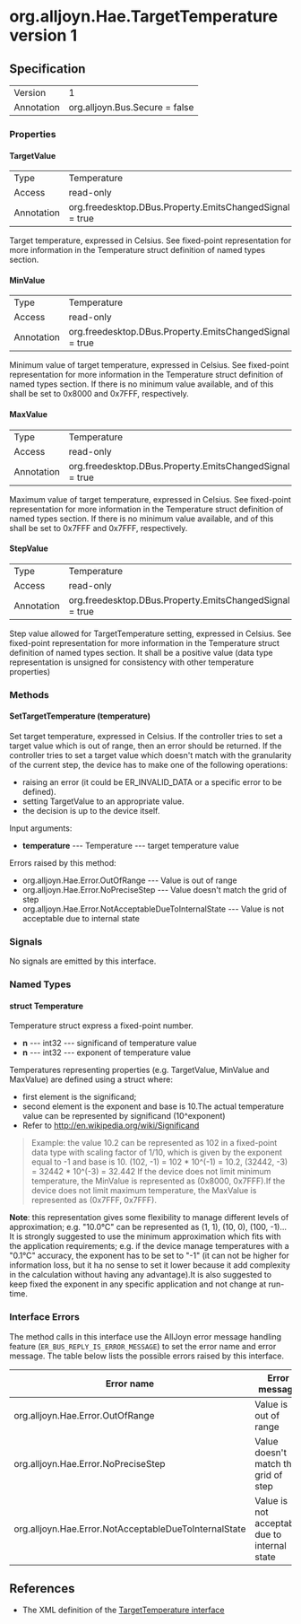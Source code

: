# org.alljoyn.Hae.TargetTemperature version 1

## Specification

|            |                                                                |
|------------|----------------------------------------------------------------|
| Version    | 1                                                              |
| Annotation | org.alljoyn.Bus.Secure = false                                 |

### Properties

#### TargetValue

|            |                                                                |
|------------|----------------------------------------------------------------|
| Type       | Temperature                                                    |
| Access     | read-only                                                      |
| Annotation | org.freedesktop.DBus.Property.EmitsChangedSignal = true        |

Target temperature, expressed in Celsius.
See fixed-point representation for more information in the Temperature struct
definition of named types section.

#### MinValue

|            |                                                                |
|------------|----------------------------------------------------------------|
| Type       | Temperature                                                    |
| Access     | read-only                                                      |
| Annotation | org.freedesktop.DBus.Property.EmitsChangedSignal = true        |

Minimum value of target temperature, expressed in Celsius.
See fixed-point representation for more information in the Temperature struct
definition of named types section. If there is no minimum value available,
<significand> and <exponent> of this shall be set to 0x8000 and 0x7FFF,
respectively.

#### MaxValue

|            |                                                                |
|------------|----------------------------------------------------------------|
| Type       | Temperature                                                    |
| Access     | read-only                                                      |
| Annotation | org.freedesktop.DBus.Property.EmitsChangedSignal = true        |

Maximum value of target temperature, expressed in Celsius.
See fixed-point representation for more information in the Temperature struct
definition of named types section. If there is no minimum value available, and
of this shall be set to 0x7FFF and 0x7FFF, respectively.

#### StepValue

|            |                                                                |
|------------|----------------------------------------------------------------|
| Type       | Temperature                                                    |
| Access     | read-only                                                      |
| Annotation | org.freedesktop.DBus.Property.EmitsChangedSignal = true        |

Step value allowed for TargetTemperature setting, expressed in Celsius.
See fixed-point representation for more information in the Temperature struct
definition of named types section. It shall be a positive value (data type
representation is unsigned for consistency with other temperature properties)

### Methods

#### SetTargetTemperature (temperature)

Set target temperature, expressed in Celsius. If the controller tries to set
a target value which is out of range, then an error should be returned. If the
controller tries to set a target value which doesn't match with the granularity
of the current step, the device has to make one of the following operations:

  * raising an error (it could be ER_INVALID_DATA or a specific error to be defined).
  * setting TargetValue to an appropriate value.
  * the decision is up to the device itself.

Input arguments:

  * **temperature** --- Temperature --- target temperature value

Errors raised by this method:

  * org.alljoyn.Hae.Error.OutOfRange --- Value is out of range
  * org.alljoyn.Hae.Error.NoPreciseStep --- Value doesn't match the grid of step
  * org.alljoyn.Hae.Error.NotAcceptableDueToInternalState --- Value is not acceptable due to internal state


### Signals

No signals are emitted by this interface.

### Named Types

#### struct Temperature

Temperature struct express a fixed-point number.

  * **n** --- int32 --- significand of temperature value
  * **n** --- int32 --- exponent of temperature value

Temperatures representing properties (e.g. TargetValue, MinValue and MaxValue)
are defined using a struct where:
  * first element is the significand;
  * second element is the exponent and base is 10.The actual temperature value
  can be represented by significand (10^exponent)
  * Refer to http://en.wikipedia.org/wiki/Significand

> Example:
> the value 10.2 can be represented as 102 in a fixed-point data type with
> scaling factor of 1/10, which is given by the exponent equal to -1 and
> base is 10.
> (102, -1) = 102 * 10^(-1) = 10.2, (32442, -3) = 32442 * 10^(-3) = 32.442
> If the device does not limit minimum temperature, the MinValue is represented
> as (0x8000, 0x7FFF).If the device does not limit maximum temperature, the
> MaxValue is represented as (0x7FFF, 0x7FFF).

**Note**: this representation gives some flexibility to manage different levels
of approximation; e.g. "10.0°C" can be represented as (1, 1), (10, 0), (100, -1)...
It is strongly suggested to use the minimum approximation which fits with the
application requirements; e.g. if the device manage temperatures with a "0.1°C"
accuracy, the exponent has to be set to "-1" (it can not be higher for
information loss, but it ha no sense to set it lower because it add complexity
in the calculation without having any advantage).It is also suggested to keep
fixed the exponent in any specific application and not change at run-time.

### Interface Errors

The method calls in this interface use the AllJoyn error message handling feature
(`ER_BUS_REPLY_IS_ERROR_MESSAGE`) to set the error name and error message. The table
below lists the possible errors raised by this interface.

| Error name                                            | Error message                                 |
|-------------------------------------------------------|-----------------------------------------------|
| org.alljoyn.Hae.Error.OutOfRange                      | Value is out of range                         |
| org.alljoyn.Hae.Error.NoPreciseStep                   | Value doesn't match the grid of step          |
| org.alljoyn.Hae.Error.NotAcceptableDueToInternalState | Value is not acceptable due to internal state |

## References

  * The XML definition of the [TargetTemperature interface](org.alljoyn.Hae.TargetTemperature-v1.xml)
